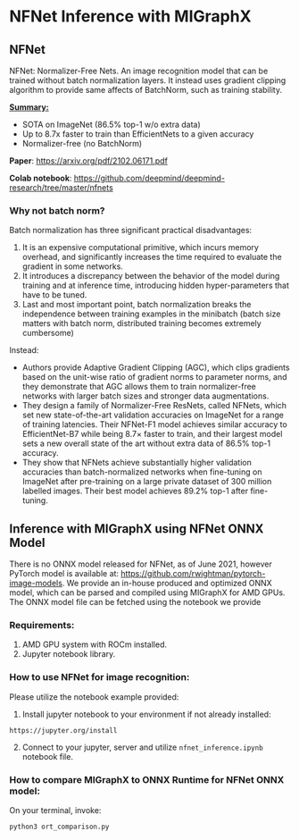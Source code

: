 # NFNet Inference with MIGraphX

## NFNet
NFNet: Normalizer-Free Nets. An image recognition model that can be trained without batch normalization layers. It instead uses gradient clipping algorithm to provide same affects of BatchNorm, such as training stability.

<ins>**Summary:**</ins>
- SOTA on ImageNet (86.5% top-1 w/o extra data)
- Up to 8.7x faster to train than EfficientNets to a given accuracy
- Normalizer-free (no BatchNorm)

**Paper**: https://arxiv.org/pdf/2102.06171.pdf

**Colab notebook**: https://github.com/deepmind/deepmind-research/tree/master/nfnets

### Why not batch norm?

Batch normalization has three significant practical disadvantages:
1. It is an expensive computational primitive, which incurs memory overhead, and significantly increases the time required to evaluate the gradient in some networks.
2. It introduces a discrepancy between the behavior of the model during training and at inference time, introducing hidden hyper-parameters that have to be tuned.
3. Last and most important point, batch normalization breaks the independence between training examples in the minibatch (batch size matters with batch norm, distributed training becomes extremely cumbersome)

Instead:

- Authors provide Adaptive Gradient Clipping (AGC), which clips gradients based on the unit-wise ratio of gradient norms to parameter norms, and they demonstrate that AGC allows them to train normalizer-free networks with larger batch sizes and stronger data augmentations.
- They design a family of Normalizer-Free ResNets, called NFNets, which set new state-of-the-art validation accuracies on ImageNet for a range of training latencies. Their NFNet-F1 model achieves similar accuracy to EfficientNet-B7 while being 8.7× faster to train, and their largest model sets a new overall state of the art without extra data of 86.5% top-1 accuracy.
- They show that NFNets achieve substantially higher validation accuracies than batch-normalized networks when fine-tuning on ImageNet after pre-training on a large private dataset of 300 million labelled images. Their best model achieves 89.2% top-1 after fine-tuning.

## Inference with MIGraphX using NFNet ONNX Model

There is no ONNX model released for NFNet, as of June 2021, however PyTorch model is available at:
https://github.com/rwightman/pytorch-image-models. 
We provide an in-house produced and optimized ONNX model, which can be parsed and compiled using MIGraphX for AMD GPUs. The ONNX model file can be fetched using the notebook we provide

### Requirements:
1) AMD GPU system with ROCm installed.
2) Jupyter notebook library.

### How to use NFNet for image recognition:
Please utilize the notebook example provided:
1) Install jupyter notebook to your environment if not already installed:
```
https://jupyter.org/install
```
2) Connect to your jupyter, server and utilize `nfnet_inference.ipynb` notebook file.

### How to compare MIGraphX to ONNX Runtime for NFNet ONNX model:
On your terminal, invoke:
```
python3 ort_comparison.py
````